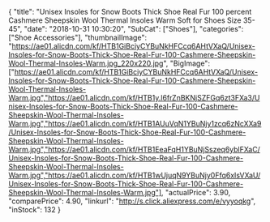 {
	"title": "Unisex Insoles for Snow Boots Thick Shoe Real Fur 100 percent Cashmere Sheepskin Wool Thermal Insoles Warm Soft for Shoes Size 35-45",
	"date": "2018-10-31 10:30:20",
	"SubCat": ["Shoes"],
	"categories": ["Shoe Accessories"],
	"thumbnailImage": "https://ae01.alicdn.com/kf/HTB1GiBciyCYBuNkHFCcq6AHtVXaQ/Unisex-Insoles-for-Snow-Boots-Thick-Shoe-Real-Fur-100-Cashmere-Sheepskin-Wool-Thermal-Insoles-Warm.jpg_220x220.jpg",
	"BigImage": ["https://ae01.alicdn.com/kf/HTB1GiBciyCYBuNkHFCcq6AHtVXaQ/Unisex-Insoles-for-Snow-Boots-Thick-Shoe-Real-Fur-100-Cashmere-Sheepskin-Wool-Thermal-Insoles-Warm.jpg","https://ae01.alicdn.com/kf/HTB1y.l6frZnBKNjSZFGq6zt3FXa3/Unisex-Insoles-for-Snow-Boots-Thick-Shoe-Real-Fur-100-Cashmere-Sheepskin-Wool-Thermal-Insoles-Warm.jpg","https://ae01.alicdn.com/kf/HTB1AUuVqN1YBuNjy1zcq6zNcXXa9/Unisex-Insoles-for-Snow-Boots-Thick-Shoe-Real-Fur-100-Cashmere-Sheepskin-Wool-Thermal-Insoles-Warm.jpg","https://ae01.alicdn.com/kf/HTB1EeaFqH1YBuNjSszeq6yblFXaC/Unisex-Insoles-for-Snow-Boots-Thick-Shoe-Real-Fur-100-Cashmere-Sheepskin-Wool-Thermal-Insoles-Warm.jpg","https://ae01.alicdn.com/kf/HTB1wUjuqN9YBuNjy0Ffq6xIsVXaU/Unisex-Insoles-for-Snow-Boots-Thick-Shoe-Real-Fur-100-Cashmere-Sheepskin-Wool-Thermal-Insoles-Warm.jpg"],
	"actualPrice": 3.90,
	"comparePrice": 4.90,
	"linkurl": "http://s.click.aliexpress.com/e/vyyoqkg",
	"inStock": 132
}
